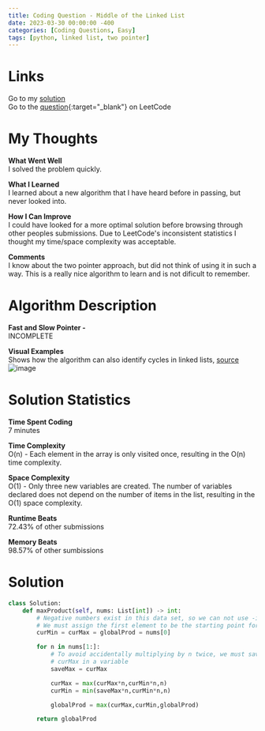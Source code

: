```yaml
---
title: Coding Question - Middle of the Linked List
date: 2023-03-30 00:00:00 -400
categories: [Coding Questions, Easy]
tags: [python, linked list, two pointer]
---
```


# Links

Go to my [solution](#solution)  
Go to the [question](https://leetcode.com/problems/middle-of-the-linked-list/){:target="\_blank"} on LeetCode

# My Thoughts  

**What Went Well**  
I solved the problem quickly.

**What I Learned**  
I learned about a new algorithm that I have heard before in passing, but never looked into.

**How I Can Improve**  
I could have looked for a more optimal solution before browsing through other peoples submissions. 
Due to LeetCode's inconsistent statistics I thought my time/space complexity was acceptable.

**Comments**  
I know about the two pointer approach, but did not think of using it in such a way. 
This is a really nice algorithm to learn and is not dificult to remember.

# Algorithm Description

**Fast and Slow Pointer -**  
INCOMPLETE

**Visual Examples**  
Shows how the algorithm can also identify cycles in linked lists, [source](https://emre.me/coding-patterns/fast-slow-pointers/#:~:text=Fast%20%26%20Slow%20Pointers%20Solution,-class%20ListNode%3A%20def&text=slow%20return%20None-,Time%20Complexity%3A%20O(N)%20where%20N%20is%20the%20number,algorithm%20runs%20in%20constant%20space.)  
![image](https://cdn.emre.me/2019-10-23-tortoise-and-hare.gif)

# Solution Statistics  

**Time Spent Coding**  
7 minutes

**Time Complexity**  
O(n) - Each element in the array is only visited once, resulting in the O(n) time complexity.

**Space Complexity**  
O(1) - Only three new variables are created. 
The number of variables declared does not depend on the number of items in the list, resulting in the O(1) space complexity.

**Runtime Beats**  
72.43% of other submissions  

**Memory Beats**  
98.57% of other sumbissions  

# Solution  

```python
class Solution:
    def maxProduct(self, nums: List[int]) -> int:
        # Negative numbers exist in this data set, so we can not use -infinity
        # We must assign the first element to be the starting point for all variables
        curMin = curMax = globalProd = nums[0]

        for n in nums[1:]:
            # To avoid accidentally multiplying by n twice, we must save the previous 
            # curMax in a variable
            saveMax = curMax

            curMax = max(curMax*n,curMin*n,n)
            curMin = min(saveMax*n,curMin*n,n)

            globalProd = max(curMax,curMin,globalProd)

        return globalProd
```
